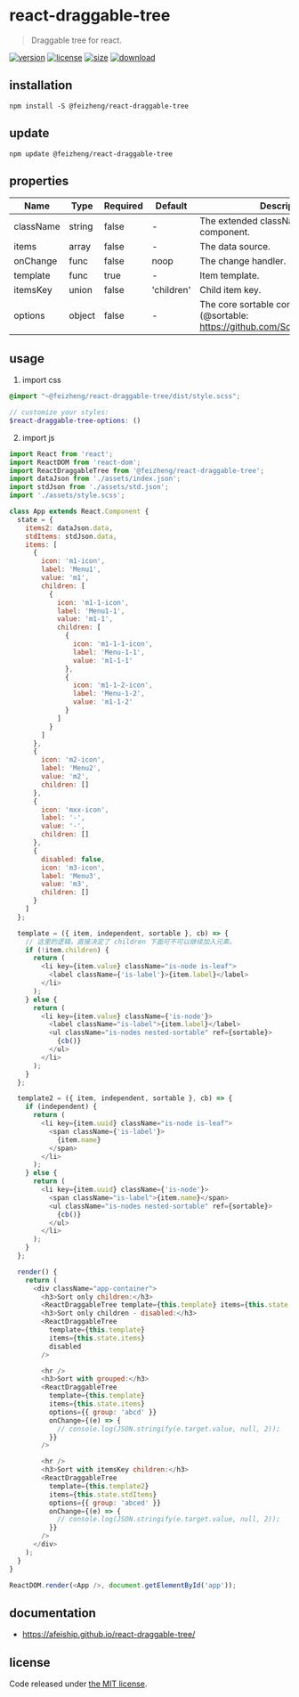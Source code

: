 # react-draggable-tree
> Draggable tree for react.

[![version][version-image]][version-url]
[![license][license-image]][license-url]
[![size][size-image]][size-url]
[![download][download-image]][download-url]

## installation
```shell
npm install -S @feizheng/react-draggable-tree
```

## update
```shell
npm update @feizheng/react-draggable-tree
```

## properties
| Name      | Type   | Required | Default    | Description                                                                              |
| --------- | ------ | -------- | ---------- | ---------------------------------------------------------------------------------------- |
| className | string | false    | -          | The extended className for component.                                                    |
| items     | array  | false    | -          | The data source.                                                                         |
| onChange  | func   | false    | noop       | The change handler.                                                                      |
| template  | func   | true     | -          | Item template.                                                                           |
| itemsKey  | union  | false    | 'children' | Child item key.                                                                          |
| options   | object | false    | -          | The core sortable component options (@sortable: https://github.com/SortableJS/Sortable). |


## usage
1. import css
  ```scss
  @import "~@feizheng/react-draggable-tree/dist/style.scss";

  // customize your styles:
  $react-draggable-tree-options: ()
  ```
2. import js
  ```js
  import React from 'react';
  import ReactDOM from 'react-dom';
  import ReactDraggableTree from '@feizheng/react-draggable-tree';
  import dataJson from './assets/index.json';
  import stdJson from './assets/std.json';
  import './assets/style.scss';

  class App extends React.Component {
    state = {
      items2: dataJson.data,
      stdItems: stdJson.data,
      items: [
        {
          icon: 'm1-icon',
          label: 'Menu1',
          value: 'm1',
          children: [
            {
              icon: 'm1-1-icon',
              label: 'Menu1-1',
              value: 'm1-1',
              children: [
                {
                  icon: 'm1-1-1-icon',
                  label: 'Menu-1-1',
                  value: 'm1-1-1'
                },
                {
                  icon: 'm1-1-2-icon',
                  label: 'Menu-1-2',
                  value: 'm1-1-2'
                }
              ]
            }
          ]
        },
        {
          icon: 'm2-icon',
          label: 'Menu2',
          value: 'm2',
          children: []
        },
        {
          icon: 'mxx-icon',
          label: '-',
          value: '-',
          children: []
        },
        {
          disabled: false,
          icon: 'm3-icon',
          label: 'Menu3',
          value: 'm3',
          children: []
        }
      ]
    };

    template = ({ item, independent, sortable }, cb) => {
      // 这里的逻辑，直接决定了 children 下面可不可以继续加入元素。
      if (!item.children) {
        return (
          <li key={item.value} className="is-node is-leaf">
            <label className={'is-label'}>{item.label}</label>
          </li>
        );
      } else {
        return (
          <li key={item.value} className={'is-node'}>
            <label className="is-label">{item.label}</label>
            <ul className="is-nodes nested-sortable" ref={sortable}>
              {cb()}
            </ul>
          </li>
        );
      }
    };

    template2 = ({ item, independent, sortable }, cb) => {
      if (independent) {
        return (
          <li key={item.uuid} className="is-node is-leaf">
            <span className={'is-label'}>
              {item.name}
            </span>
          </li>
        );
      } else {
        return (
          <li key={item.uuid} className={'is-node'}>
            <span className="is-label">{item.name}</span>
            <ul className="is-nodes nested-sortable" ref={sortable}>
              {cb()}
            </ul>
          </li>
        );
      }
    };

    render() {
      return (
        <div className="app-container">
          <h3>Sort only children:</h3>
          <ReactDraggableTree template={this.template} items={this.state.items} />
          <h3>Sort only children - disabled:</h3>
          <ReactDraggableTree
            template={this.template}
            items={this.state.items}
            disabled
          />

          <hr />
          <h3>Sort with grouped:</h3>
          <ReactDraggableTree
            template={this.template}
            items={this.state.items}
            options={{ group: 'abcd' }}
            onChange={(e) => {
              // console.log(JSON.stringify(e.target.value, null, 2));
            }}
          />

          <hr />
          <h3>Sort with itemsKey children:</h3>
          <ReactDraggableTree
            template={this.template2}
            items={this.state.stdItems}
            options={{ group: 'abced' }}
            onChange={(e) => {
              // console.log(JSON.stringify(e.target.value, null, 2));
            }}
          />
        </div>
      );
    }
  }

  ReactDOM.render(<App />, document.getElementById('app'));

  ```

## documentation
- https://afeiship.github.io/react-draggable-tree/


## license
Code released under [the MIT license](https://github.com/afeiship/react-draggable-tree/blob/master/LICENSE.txt).

[version-image]: https://img.shields.io/npm/v/@feizheng/react-draggable-tree
[version-url]: https://npmjs.org/package/@feizheng/react-draggable-tree

[license-image]: https://img.shields.io/npm/l/@feizheng/react-draggable-tree
[license-url]: https://github.com/afeiship/react-draggable-tree/blob/master/LICENSE.txt

[size-image]: https://img.shields.io/bundlephobia/minzip/@feizheng/react-draggable-tree
[size-url]: https://github.com/afeiship/react-draggable-tree/blob/master/dist/react-draggable-tree.min.js

[download-image]: https://img.shields.io/npm/dm/@feizheng/react-draggable-tree
[download-url]: https://www.npmjs.com/package/@feizheng/react-draggable-tree
